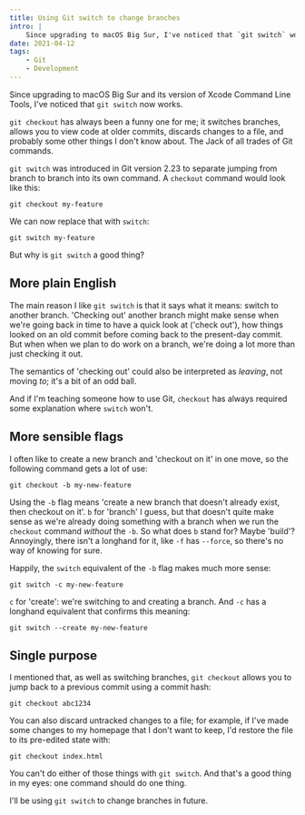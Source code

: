 ```yaml
---
title: Using Git switch to change branches
intro: |
    Since upgrading to macOS Big Sur, I've noticed that `git switch` works. But why do we need it when we've got `git checkout`?
date: 2021-04-12
tags:
    - Git
    - Development
---
```


Since upgrading to macOS Big Sur and its version of Xcode Command Line Tools, I've noticed that `git switch` now works.

`git checkout` has always been a funny one for me; it switches branches, allows you to view code at older commits, discards changes to a file, and probably some other things I don't know about. The Jack of all trades of Git commands.

`git switch` was introduced in Git version 2.23 to separate jumping from branch to branch into its own command. A `checkout` command would look like this:

```git
git checkout my-feature
```

We can now replace that with `switch`:

```git
git switch my-feature
```

But why is `git switch` a good thing?


## More plain English

The main reason I like `git switch` is that it says what it means: switch to another branch. 'Checking out' another branch might make sense when we're going back in time to have a quick look at ('check out'), how things looked on an old commit before coming back to the present-day commit. But when when we plan to do work on a branch, we're doing a lot more than just checking it out.

The semantics of 'checking out' could also be interpreted as *leaving*, not moving *to*; it's a bit of an odd ball.

And if I'm teaching someone how to use Git, `checkout` has always required some explanation where `switch` won't.


## More sensible flags

I often like to create a new branch and 'checkout on it' in one move, so the following command gets a lot of use:

```git
git checkout -b my-new-feature
```

Using the `-b` flag means 'create a new branch that doesn't already exist, then checkout on it'. `b` for 'branch' I guess, but that doesn't quite make sense as we're already doing something with a branch when we run the `checkout` command *without* the `-b`. So what does `b` stand for? Maybe 'build'? Annoyingly, there isn't a longhand for it, like `-f` has `--force`, so there's no way of knowing for sure.

Happily, the `switch` equivalent of the `-b` flag makes much more sense:

```git
git switch -c my-new-feature
```

`c` for 'create': we're switching to and creating a branch. And `-c` has a longhand equivalent that confirms this meaning:

```git
git switch --create my-new-feature
```

## Single purpose

I mentioned that, as well as switching branches, `git checkout` allows you to jump back to a previous commit using a commit hash:

```git
git checkout abc1234
```

You can also discard untracked changes to a file; for example, if I've made some changes to my homepage that I don't want to keep, I'd restore the file to its pre-edited state with:

```git
git checkout index.html
```

You can't do either of those things with `git switch`. And that's a good thing in my eyes: one command should do one thing.

I'll be using `git switch` to change branches in future.
